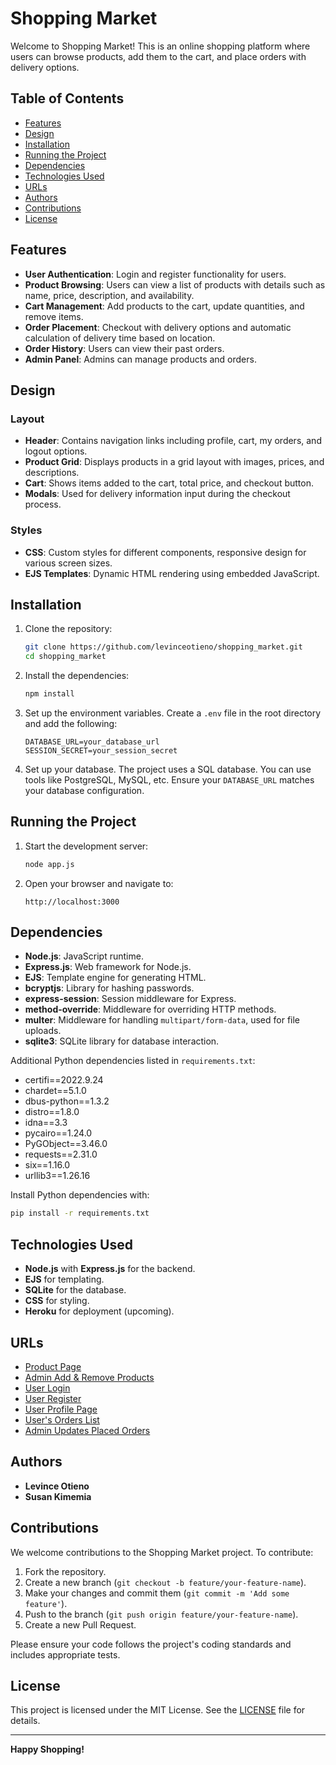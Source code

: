 # Shopping Market

Welcome to Shopping Market! This is an online shopping platform where users can browse products, add them to the cart, and place orders with delivery options.

## Table of Contents
- [Features](#features)
- [Design](#design)
- [Installation](#installation)
- [Running the Project](#running-the-project)
- [Dependencies](#dependencies)
- [Technologies Used](#technologies-used)
- [URLs](#urls)
- [Authors](#authors)
- [Contributions](#contributions)
- [License](#license)

## Features
- **User Authentication**: Login and register functionality for users.
- **Product Browsing**: Users can view a list of products with details such as name, price, description, and availability.
- **Cart Management**: Add products to the cart, update quantities, and remove items.
- **Order Placement**: Checkout with delivery options and automatic calculation of delivery time based on location.
- **Order History**: Users can view their past orders.
- **Admin Panel**: Admins can manage products and orders.

## Design

### Layout
- **Header**: Contains navigation links including profile, cart, my orders, and logout options.
- **Product Grid**: Displays products in a grid layout with images, prices, and descriptions.
- **Cart**: Shows items added to the cart, total price, and checkout button.
- **Modals**: Used for delivery information input during the checkout process.

### Styles
- **CSS**: Custom styles for different components, responsive design for various screen sizes.
- **EJS Templates**: Dynamic HTML rendering using embedded JavaScript.

## Installation

1. Clone the repository:
    ```bash
    git clone https://github.com/levinceotieno/shopping_market.git
    cd shopping_market
    ```

2. Install the dependencies:
    ```bash
    npm install
    ```

3. Set up the environment variables. Create a `.env` file in the root directory and add the following:
    ```
    DATABASE_URL=your_database_url
    SESSION_SECRET=your_session_secret
    ```

4. Set up your database. The project uses a SQL database. You can use tools like PostgreSQL, MySQL, etc. Ensure your `DATABASE_URL` matches your database configuration.

## Running the Project

1. Start the development server:
    ```bash
    node app.js
    ```

2. Open your browser and navigate to:
    ```
    http://localhost:3000
    ```

## Dependencies

- **Node.js**: JavaScript runtime.
- **Express.js**: Web framework for Node.js.
- **EJS**: Template engine for generating HTML.
- **bcryptjs**: Library for hashing passwords.
- **express-session**: Session middleware for Express.
- **method-override**: Middleware for overriding HTTP methods.
- **multer**: Middleware for handling `multipart/form-data`, used for file uploads.
- **sqlite3**: SQLite library for database interaction.

Additional Python dependencies listed in `requirements.txt`:
- certifi==2022.9.24
- chardet==5.1.0
- dbus-python==1.3.2
- distro==1.8.0
- idna==3.3
- pycairo==1.24.0
- PyGObject==3.46.0
- requests==2.31.0
- six==1.16.0
- urllib3==1.26.16

Install Python dependencies with:
```bash
pip install -r requirements.txt
```

## Technologies Used

- **Node.js** with **Express.js** for the backend.
- **EJS** for templating.
- **SQLite** for the database.
- **CSS** for styling.
- **Heroku** for deployment (upcoming).

## URLs

- [Product Page](http://localhost:3000/products)
- [Admin Add & Remove Products](http://localhost:3000/products/add)
- [User Login](http://localhost:3000/user/login)
- [User Register](http://localhost:3000/user/register)
- [User Profile Page](http://localhost:3000/user/profile)
- [User's Orders List](http://localhost:3000/orders)
- [Admin Updates Placed Orders](http://localhost:3000/orders/admin)

## Authors

- **Levince Otieno**
- **Susan Kimemia**

## Contributions

We welcome contributions to the Shopping Market project. To contribute:

1. Fork the repository.
2. Create a new branch (`git checkout -b feature/your-feature-name`).
3. Make your changes and commit them (`git commit -m 'Add some feature'`).
4. Push to the branch (`git push origin feature/your-feature-name`).
5. Create a new Pull Request.

Please ensure your code follows the project's coding standards and includes appropriate tests.

## License

This project is licensed under the MIT License. See the [LICENSE](LICENSE) file for details.

---

**Happy Shopping!**
```
